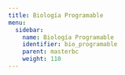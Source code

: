 ```yaml
---
title: Biología Programable
menu:
  sidebar:
    name: Biología Programable
    identifier: bio_programable
    parent: masterbc
    weight: 110
---
```

